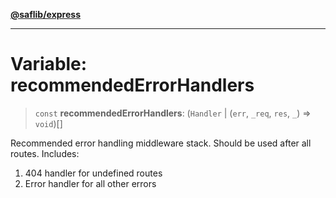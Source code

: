 [**@saflib/express**](../index.md)

***

# Variable: recommendedErrorHandlers

> `const` **recommendedErrorHandlers**: (`Handler` \| (`err`, `_req`, `res`, `_`) => `void`)[]

Recommended error handling middleware stack.
Should be used after all routes.
Includes:
1. 404 handler for undefined routes
2. Error handler for all other errors
